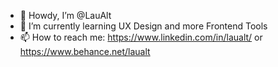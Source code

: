 - 👋 Howdy, I’m @LauAlt
- 🌱 I’m currently learning UX Design and more Frontend Tools
- 📫 How to reach me: https://www.linkedin.com/in/laualt/ or https://www.behance.net/laualt

